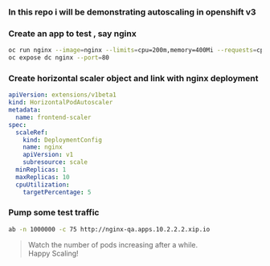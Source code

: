 ### In this repo i will be demonstrating autoscaling in openshift v3

### Create an app to test , say nginx
```sh
oc run nginx --image=nginx --limits=cpu=200m,memory=400Mi --requests=cpu=100m,memory=200Mi
oc expose dc nginx --port=80
````

### Create horizontal scaler object and link with nginx deployment
```yml
apiVersion: extensions/v1beta1
kind: HorizontalPodAutoscaler
metadata:
  name: frontend-scaler 
spec:
  scaleRef:
    kind: DeploymentConfig 
    name: nginx
    apiVersion: v1 
    subresource: scale
  minReplicas: 1 
  maxReplicas: 10 
  cpuUtilization:
    targetPercentage: 5
```


### Pump  some test traffic
```sh
ab -n 1000000 -c 75 http://nginx-qa.apps.10.2.2.2.xip.io
```


>  Watch the number of pods increasing after a while.  
> Happy Scaling!
